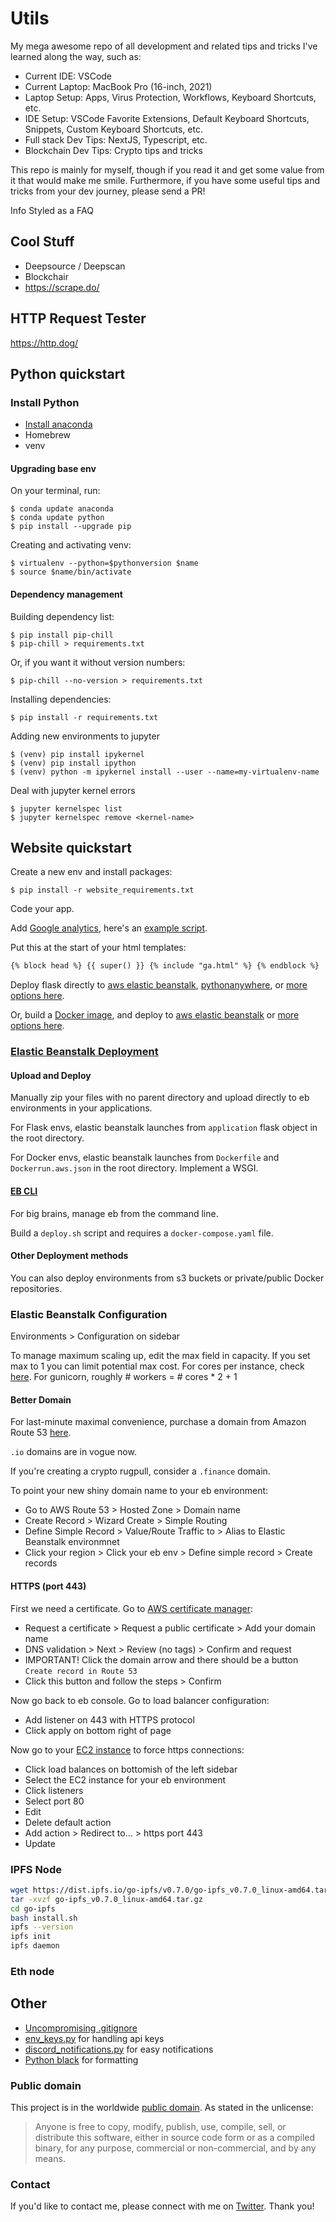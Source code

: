 # Utils

My mega awesome repo of all development and related tips and tricks I've learned along the way, such as:

- Current IDE: VSCode
- Current Laptop: MacBook Pro (16-inch, 2021)
- Laptop Setup: Apps, Virus Protection, Workflows, Keyboard Shortcuts, etc.
- IDE Setup: VSCode Favorite Extensions, Default Keyboard Shortcuts, Snippets, Custom Keyboard Shortcuts, etc.
- Full stack Dev Tips: NextJS, Typescript, etc.
- Blockchain Dev Tips: Crypto tips and tricks

This repo is mainly for myself, though if you read it and get some value from it that would make me smile. Furthermore, if you have some useful tips and tricks from your dev journey, please send a PR!

Info Styled as a FAQ

## Cool Stuff

- Deepsource / Deepscan
- Blockchair
- https://scrape.do/

## HTTP Request Tester

https://http.dog/

## Python quickstart

### Install Python

- [Install anaconda](https://www.anaconda.com/products/individual)
- Homebrew
- venv

#### Upgrading base env

On your terminal, run:

```shell
$ conda update anaconda
$ conda update python
$ pip install --upgrade pip
```

Creating and activating venv:

```shell
$ virtualenv --python=$pythonversion $name
$ source $name/bin/activate
```

#### Dependency management

Building dependency list:

```shell
$ pip install pip-chill
$ pip-chill > requirements.txt
```

Or, if you want it without version numbers:

```shell
$ pip-chill --no-version > requirements.txt
```

Installing dependencies:

```shell
$ pip install -r requirements.txt
```

Adding new environments to jupyter

```shell
$ (venv) pip install ipykernel
$ (venv) pip install ipython
$ (venv) python -m ipykernel install --user --name=my-virtualenv-name
```

Deal with jupyter kernel errors

```shell
$ jupyter kernelspec list
$ jupyter kernelspec remove <kernel-name>
```

## Website quickstart

Create a new env and install packages:

```shell
$ pip install -r website_requirements.txt
```

Code your app.

Add [Google analytics](https://analytics.google.com/), here's an [example script](ga.html).

Put this at the start of your html templates:

```html
{% block head %} {{ super() }} {% include "ga.html" %} {% endblock %}
```

Deploy flask directly to [aws elastic beanstalk](https://aws.amazon.com/elasticbeanstalk/), [pythonanywhere](https://www.pythonanywhere.com/), or [more options here](https://flask.palletsprojects.com/en/2.0.x/deploying/index.html).

Or, build a [Docker image](Dockerfile), and deploy to [aws elastic beanstalk](https://aws.amazon.com/elasticbeanstalk/) or [more options here](https://geekflare.com/docker-hosting-platforms/).

### [Elastic Beanstalk Deployment](https://console.aws.amazon.com/elasticbeanstalk)

#### Upload and Deploy

Manually zip your files with no parent directory and upload directly to eb environments in your applications.

For Flask envs, elastic beanstalk launches from `application` flask object in the root directory.

For Docker envs, elastic beanstalk launches from `Dockerfile` and `Dockerrun.aws.json` in the root directory. Implement a WSGI.

#### [EB CLI](https://github.com/aws/aws-elastic-beanstalk-cli-setup)

For big brains, manage eb from the command line.

Build a `deploy.sh` script and requires a `docker-compose.yaml` file.

#### Other Deployment methods

You can also deploy environments from s3 buckets or private/public Docker repositories.

### Elastic Beanstalk Configuration

Environments > Configuration on sidebar

To manage maximum scaling up, edit the max field in capacity. If you set max to 1 you can limit potential max cost.
For cores per instance, check [here](https://aws.amazon.com/ec2/physicalcores/). For gunicorn, roughly # workers = # cores \* 2 + 1

#### Better Domain

For last-minute maximal convenience, purchase a domain from Amazon Route 53 [here](https://console.aws.amazon.com/route53/v2).

`.io` domains are in vogue now.

If you're creating a crypto rugpull, consider a `.finance` domain.

To point your new shiny domain name to your eb environment:

- Go to AWS Route 53 > Hosted Zone > Domain name
- Create Record > Wizard Create > Simple Routing
- Define Simple Record > Value/Route Traffic to > Alias to Elastic Beanstalk environmnet
- Click your region > Click your eb env > Define simple record > Create records

#### HTTPS (port 443)

First we need a certificate. Go to [AWS certificate manager](https://console.aws.amazon.com/acm):

- Request a certificate > Request a public certificate > Add your domain name
- DNS validation > Next > Review (no tags) > Confirm and request
- IMPORTANT! Click the domain arrow and there should be a button `Create record in Route 53`
- Click this button and follow the steps > Confirm

Now go back to eb console. Go to load balancer configuration:

- Add listener on 443 with HTTPS protocol
- Click apply on bottom right of page

Now go to your [EC2 instance](https://console.aws.amazon.com/ec2/v2) to force https connections:

- Click load balances on bottomish of the left sidebar
- Select the EC2 instance for your eb environment
- Click listeners
- Select port 80
- Edit
- Delete default action
- Add action > Redirect to... > https port 443
- Update

### IPFS Node

```bash
wget https://dist.ipfs.io/go-ipfs/v0.7.0/go-ipfs_v0.7.0_linux-amd64.tar.gz
tar -xvzf go-ipfs_v0.7.0_linux-amd64.tar.gz
cd go-ipfs
bash install.sh
ipfs --version
ipfs init
ipfs daemon
```

### Eth node

## Other

- [Uncompromising .gitignore](.gitignore)
- [env_keys.py](env_keys.py) for handling api keys
- [discord_notifications.py](discord_notifications.py) for easy notifications
- [Python black](https://github.com/psf/black) for formatting

### Public domain

This project is in the worldwide [public domain](LICENSE). As stated in the unlicense:

> Anyone is free to copy, modify, publish, use, compile, sell, or
> distribute this software, either in source code form or as a compiled
> binary, for any purpose, commercial or non-commercial, and by any
> means.

### Contact

If you'd like to contact me, please connect with me on [Twitter](https://twitter.com/dbless9). Thank you!
